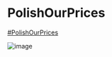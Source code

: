 # PolishOurPrices
[#PolishOurPrices](https://x.com/hashtag/PolishOurPrices?src=hashtag_click)

![image](https://github.com/user-attachments/assets/84c4d923-c369-40d4-b17c-a19b8d4377fc)
